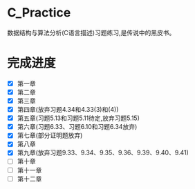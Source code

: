 # C_Practice
数据结构与算法分析(C语言描述)习题练习,是传说中的黑皮书。

# 完成进度
- [x] 第一章
- [x] 第二章
- [x] 第三章
- [x] 第四章(放弃习题4.34和4.33(3)和(4))
- [x] 第五章(习题5.13和习题5.11待定,放弃习题5.15)
- [x] 第六章(习题6.33、习题6.10和习题6.34放弃)
- [x] 第七章(部分证明题放弃)
- [x] 第八章
- [x] 第九章(放弃习题9.33、9.34、9.35、9.36、9.39、9.40、9.41)
- [ ] 第十章
- [ ] 第十一章
- [ ] 第十二章
